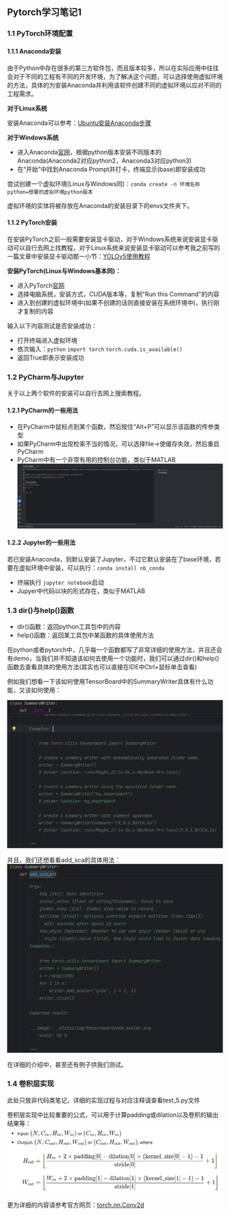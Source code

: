 ## Pytorch学习笔记1

### 1.1 PyTorch环境配置

#### 1.1.1 Anaconda安装

由于Python中存在很多的第三方软件包，而且版本较多，所以在实际应用中往往会对于不同的工程有不同的开发环境，为了解决这个问题，可以选择使用虚拟环境的方法，具体的为安装Anaconda并利用该软件创建不同的虚拟环境以应对不同的工程需求。

**对于Linux系统**

安装Anaconda可以参考：[Ubuntu安装Anaconda步骤](https://blog.csdn.net/KRISNAT/article/details/124041869)

**对于Windows系统**

* 进入Anaconda[官网](https://repo.anaconda.com)，根据python版本安装不同版本的Anaconda(Anaconda2对应python2，Anaconda3对应python3)
* 在“开始”中找到Anaconda Prompt并打卡，终端显示(base)即安装成功

尝试创建一个虚拟环境(Linux与Windows同)：`conda create -n 环境名称 python=想要的虚拟环境python版本`

虚拟环境的实体将被存放在Anaconda的安装目录下的envs文件夹下。

#### 1.1.2 PyTorch安装

在安装PyTorch之前一般需要安装显卡驱动，对于Windows系统来说安装显卡驱动可以自行去网上找教程，对于Linux系统来说安装显卡驱动可以参考我之前写的一篇文章中安装显卡驱动那一小节：[YOLOv5使用教程](https://xiaozan-hust.github.io/2024/08/17/%E6%8A%80%E6%9C%AF%E7%AC%94%E8%AE%B0-YOLOv5%E4%BD%BF%E7%94%A8%E6%95%99%E7%A8%8B/)

**安装PyTorch(Linux与Windows基本同)：**

* 进入PyTorch[官网](https://pytorch.org/get-started/locally/)
* 选择电脑系统，安装方式，CUDA版本等，复制"Run this Command"的内容
* 进入到创建的虚拟环境中(如果不创建的话则直接安装在系统环境中)，执行刚才复制的内容

输入以下内容测试是否安装成功：

* 打开终端进入虚拟环境
* 依次输入：`python`  `import torch`   `torch.cuda.is_available()`
* 返回True即表示安装成功

### 1.2 PyCharm与Jupyter

关于以上两个软件的安装可以自行去网上搜索教程。

#### 1.2.1 PyCharm的一些用法

* 在PyCharm中鼠标点到某个函数，然后按住“Alt+P”可以显示该函数的传参类型
* 如果PyCharm中出现检索不当的情况，可以选择file->使缓存失效，然后重启PyCharm
* PyCharm中有一个非常有用的控制台功能，类似于MATLAB ![python控制台](imgs/01.png)

#### 1.2.2 Jupyter的一些用法

若已安装Anaconda，则默认安装了Jupyter，不过它默认安装在了base环境，若要在虚拟环境中安装，可以执行：`conda install nb_conda`

* 终端执行 `jupyter notebook`启动
* Jupyer中代码以块的形式存在，类似于MATLAB

### 1.3 dir()与help()函数

* dir()函数：返回python工具包中的内容
* help()函数：返回某工具包中某函数的具体使用方法

在python或者pytorch中，几乎每一个函数都写了非常详细的使用方法，并且还会有demo，当我们并不知道该如何去使用一个功能时，我们可以通过dir()和help()函数去查看具体的使用方法(其实也可以直接在IDE中Ctrl+鼠标单击查看)

例如我们想看一下该如何使用TensorBoard中的SummaryWriter具体有什么功能，又该如何使用：

![SummaryWriter](imgs/02.png)

并且，我们还想看看add_sca的具体用法：
![add_scalar](imgs/03.png)

在详细的介绍中，甚至还有例子供我们测试。

### 1.4 卷积层实现

此处只放非代码类笔记，详细的实现过程与对应注释请查看test_5.py文件

卷积层实现中比较重要的公式，可以用于计算padding或dilation以及卷积的输出结果等：
![conv2d](imgs/04.png)

更为详细的内容请参考官方网页：[torch.nn.Conv2d](https://docs.pytorch.org/docs/stable/generated/torch.nn.Conv2d.html#torch.nn.Conv2d)
